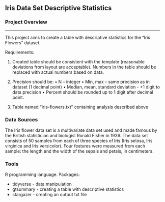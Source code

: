 ## Iris Data Set Descriptive Statistics

### Project Overview
---

This project aims to create a table with descriptive statistics for the “Iris Flowers” dataset.

Requirements:
1.	Created table should be consistent with the template (reasonable deviations from layout are acceptable). Numbers in the table should be replaced with actual numbers based on data.

2.	Precision should be:
•	N – integer
•	Min, max – same precision as in dataset (1 decimal point)
•	Median, mean, standard deviation - +1 digit to data precision
• Percent should be rounded up to 1 digit after decimal point.

3. Table named “iris-flowers.txt” containing analysis described above

### Data Sources

The Iris flower data set is a multivariate data set used and made famous by the British statistician and biologist Ronald Fisher in 1936. 
The data set consists of 50 samples from each of three species of Iris (Iris setosa, Iris virginica and Iris versicolor). 
Four features were measured from each sample: the length and the width of the sepals and petals, in centimeters. 

### Tools

R programming language.
Packages:
- tidyverse - data manipulation
- gtsummary - creating a table with descriptive statistics
- stargazer - creating an output txt file
